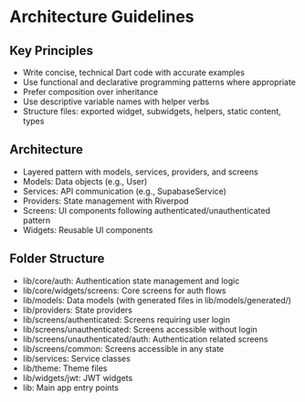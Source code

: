 # Architecture Guidelines

## Key Principles

- Write concise, technical Dart code with accurate examples
- Use functional and declarative programming patterns where appropriate
- Prefer composition over inheritance
- Use descriptive variable names with helper verbs
- Structure files: exported widget, subwidgets, helpers, static content, types

## Architecture

- Layered pattern with models, services, providers, and screens
- Models: Data objects (e.g., User)
- Services: API communication (e.g., SupabaseService)
- Providers: State management with Riverpod
- Screens: UI components following authenticated/unauthenticated pattern
- Widgets: Reusable UI components

## Folder Structure

- lib/core/auth: Authentication state management and logic
- lib/core/widgets/screens: Core screens for auth flows
- lib/models: Data models (with generated files in lib/models/generated/)
- lib/providers: State providers
- lib/screens/authenticated: Screens requiring user login
- lib/screens/unauthenticated: Screens accessible without login
- lib/screens/unauthenticated/auth: Authentication related screens
- lib/screens/common: Screens accessible in any state
- lib/services: Service classes
- lib/theme: Theme files
- lib/widgets/jwt: JWT widgets
- lib: Main app entry points
